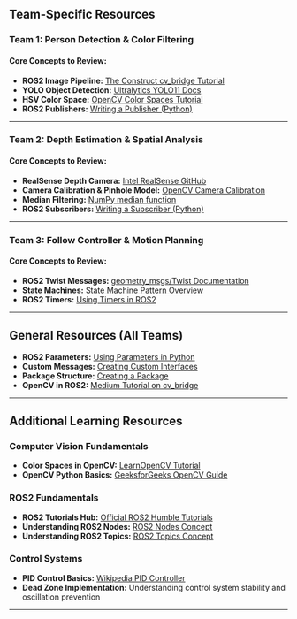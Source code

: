 ## Team-Specific Resources

### Team 1: Person Detection & Color Filtering

#### Core Concepts to Review:
- **ROS2 Image Pipeline:** [The Construct cv_bridge Tutorial](https://www.theconstruct.ai/how-to-integrate-opencv-with-a-ros2-c-node/)
- **YOLO Object Detection:** [Ultralytics YOLO11 Docs](https://docs.ultralytics.com/models/yolo11/)
- **HSV Color Space:** [OpenCV Color Spaces Tutorial](https://docs.opencv.org/4.x/df/d9d/tutorial_py_colorspaces.html)
- **ROS2 Publishers:** [Writing a Publisher (Python)](https://docs.ros.org/en/humble/Tutorials/Beginner-Client-Libraries/Writing-A-Simple-Py-Publisher-And-Subscriber.html)

---

### Team 2: Depth Estimation & Spatial Analysis

#### Core Concepts to Review:
- **RealSense Depth Camera:** [Intel RealSense GitHub](https://github.com/IntelRealSense/librealsense)
- **Camera Calibration & Pinhole Model:** [OpenCV Camera Calibration](https://docs.opencv.org/4.x/dc/dbb/tutorial_py_calibration.html)
- **Median Filtering:** [NumPy median function](https://numpy.org/doc/stable/reference/generated/numpy.median.html)
- **ROS2 Subscribers:** [Writing a Subscriber (Python)](https://docs.ros.org/en/humble/Tutorials/Beginner-Client-Libraries/Writing-A-Simple-Py-Publisher-And-Subscriber.html)

---

### Team 3: Follow Controller & Motion Planning

#### Core Concepts to Review:
- **ROS2 Twist Messages:** [geometry_msgs/Twist Documentation](https://docs.ros2.org/latest/api/geometry_msgs/msg/Twist.html)
- **State Machines:** [State Machine Pattern Overview](https://gameprogrammingpatterns.com/state.html)
- **ROS2 Timers:** [Using Timers in ROS2](https://docs.ros.org/en/humble/Tutorials/Intermediate/Writing-A-Tf2-Broadcaster-Py.html)

---

## General Resources (All Teams)

- **ROS2 Parameters:** [Using Parameters in Python](https://docs.ros.org/en/humble/Tutorials/Beginner-Client-Libraries/Using-Parameters-In-A-Class-Python.html)
- **Custom Messages:** [Creating Custom Interfaces](https://docs.ros.org/en/humble/Tutorials/Beginner-Client-Libraries/Custom-ROS2-Interfaces.html)
- **Package Structure:** [Creating a Package](https://docs.ros.org/en/humble/Tutorials/Beginner-Client-Libraries/Creating-Your-First-ROS2-Package.html)
- **OpenCV in ROS2:** [Medium Tutorial on cv_bridge](https://ibrahimmansur4.medium.com/integrating-opencv-with-ros2-a-comprehensive-guide-to-computer-vision-in-robotics-66b97fa2de92)

---

## Additional Learning Resources

### Computer Vision Fundamentals
- **Color Spaces in OpenCV:** [LearnOpenCV Tutorial](https://learnopencv.com/color-spaces-in-opencv-cpp-python/)
- **OpenCV Python Basics:** [GeeksforGeeks OpenCV Guide](https://www.geeksforgeeks.org/python/color-spaces-in-opencv-python/)

### ROS2 Fundamentals
- **ROS2 Tutorials Hub:** [Official ROS2 Humble Tutorials](https://docs.ros.org/en/humble/Tutorials.html)
- **Understanding ROS2 Nodes:** [ROS2 Nodes Concept](https://docs.ros.org/en/humble/Tutorials/Beginner-CLI-Tools/Understanding-ROS2-Nodes/Understanding-ROS2-Nodes.html)
- **Understanding ROS2 Topics:** [ROS2 Topics Concept](https://docs.ros.org/en/humble/Tutorials/Beginner-CLI-Tools/Understanding-ROS2-Topics/Understanding-ROS2-Topics.html)

### Control Systems
- **PID Control Basics:** [Wikipedia PID Controller](https://en.wikipedia.org/wiki/Proportional%E2%80%93integral%E2%80%93derivative_controller)
- **Dead Zone Implementation:** Understanding control system stability and oscillation prevention

---
